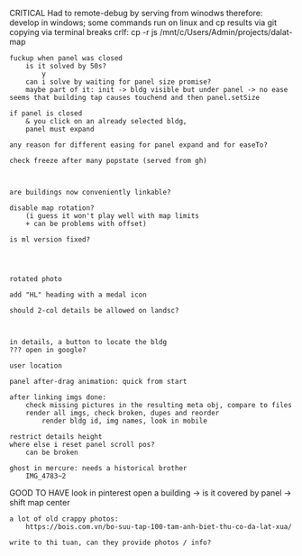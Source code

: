 CRITICAL
    Had to remote-debug by serving from winodws
        therefore:
            develop in windows;
            some commands run on linux 
                and cp results via git
                    copying via terminal breaks crlf:
                        cp -r js /mnt/c/Users/Admin/projects/dalat-map

    fuckup when panel was closed
        is it solved by 50s?
            y
        can i solve by waiting for panel size promise?
        maybe part of it: init -> bldg visible but under panel -> no ease
    seems that building tap causes touchend and then panel.setSize

    if panel is closed
        & you click on an already selected bldg,
        panel must expand

    any reason for different easing for panel expand and for easeTo?

    check freeze after many popstate (served from gh)



    are buildings now conveniently linkable?

    disable map rotation?
        (i guess it won't play well with map limits
        + can be problems with offset)

    is ml version fixed?



    
    rotated photo

    add "HL" heading with a medal icon

    should 2-col details be allowed on landsc?



    in details, a button to locate the bldg
    ??? open in google?

    user location
    
    panel after-drag animation: quick from start

    after linking imgs done:
        check missing pictures in the resulting meta obj, compare to files
        render all imgs, check broken, dupes and reorder
            render bldg id, img names, look in mobile

    restrict details height
    where else i reset panel scroll pos?
        can be broken

    ghost in mercure: needs a historical brother
        IMG_4783~2
GOOD TO HAVE
    look in pinterest
    open a building -> is it covered by panel -> shift map center















    a lot of old crappy photos:
        https://bois.com.vn/bo-suu-tap-100-tam-anh-biet-thu-co-da-lat-xua/

    write to thi tuan, can they provide photos / info?